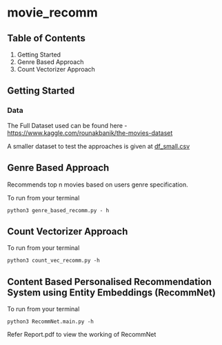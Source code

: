 # movie_recomm

## Table of Contents
1. Getting Started
2. Genre Based Approach
3. Count Vectorizer Approach

## Getting Started

### Data
The Full Dataset used can be found here - https://www.kaggle.com/rounakbanik/the-movies-dataset

A smaller dataset to test the approaches is given at [df_small.csv](https://github.com/xavierohan/movie_recom/blob/master/df_small.csv)

## Genre Based Approach
Recommends top n movies based on users genre specification.

To run from your terminal

```
python3 genre_based_recomm.py - h
```

## Count Vectorizer Approach

To run from your terminal

```
python3 count_vec_recomm.py -h
```
## Content Based Personalised Recommendation System using Entity Embeddings (RecommNet)

To run from your terminal

```
python3 RecommNet.main.py -h
```
Refer Report.pdf to view the working of RecommNet
